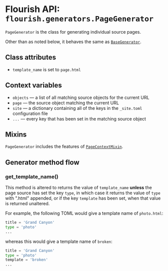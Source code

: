 # Flourish API: `flourish.generators.PageGenerator`

`PageGenerator` is the class for generating individual source pages.

Other than as noted below, it behaves the same as
[`BaseGenerator`](/api-flourish-generators-base/).


## Class attributes

  * `template_name` is set to `page.html`

## Context variables

  * `objects` — a list of all matching source objects for the current URL
  * `page` — the source object matching the current URL
  * `site` — a dictionary containing all of the keys in the `_site.toml`
    configuration file
  * `...` — every key that has been set in the matching source object

## Mixins

`PageGenerator` includes the features of
[`PageContextMixin`](/api-flourish-generators/#pagecontextmixin).

## Generator method flow

### get_template_name()

This method is altered to returns the value of `template_name` **unless** the
page source has set the key `type`, in which case it returns the value of
`type` with ".html" appended, or if the key `template` has been set, when that
value is returned unaltered.

For example, the following TOML would give a template name of `photo.html`:

```python
title = 'Grand Canyon'
type = 'photo'
...
```

whereas this would give a template name of `broken`:

```python
title = 'Grand Canyon'
type = 'photo'
template = 'broken'
...
```
